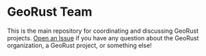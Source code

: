 # GeoRust Team

This is the main repository for coordinating and discussing GeoRust projects. [Open an Issue](https://github.com/georust/team/issues/new) if you have any question about the GeoRust organization, a GeoRust project, or something else!
